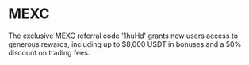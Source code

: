 # MEXC
The exclusive MEXC referral code '1huHd' grants new users access to generous rewards, including up to $8,000 USDT in bonuses and a 50% discount on trading fees.
